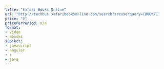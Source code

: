 ```yaml
---
title: "Safari Books Online"
url: "http://techbus.safaribooksonline.com/search?srcuserquery=(BOOKTITLE%20%22Learning%20Path%22)&sort=insertDate&order=desc"
price: "0"
pricePerPeriod: n/a
format: 
- video
- ebooks
subject: 
- javascript
- angular
- r
- java
---
```

